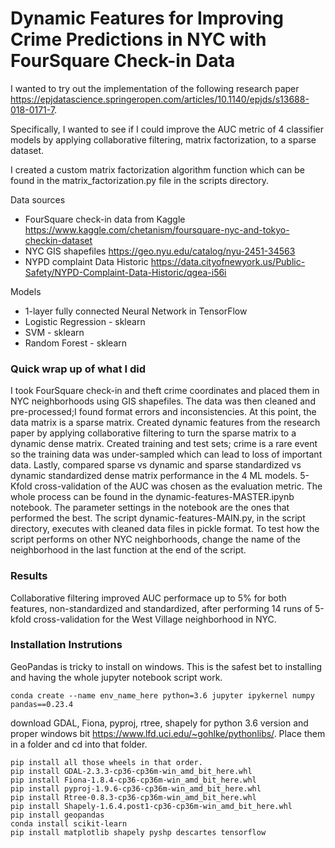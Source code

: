 # Dynamic Features for Improving Crime Predictions in NYC with FourSquare Check-in Data

I wanted to try out the implementation of the following research paper https://epjdatascience.springeropen.com/articles/10.1140/epjds/s13688-018-0171-7.

Specifically, I wanted to see if I could improve the AUC metric of 4 classifier models by applying collaborative filtering,
matrix factorization, to a sparse dataset.

I created a custom matrix factorization algorithm function which can be found in the matrix_factorization.py file in the scripts directory.

Data sources
- FourSquare check-in data from Kaggle https://www.kaggle.com/chetanism/foursquare-nyc-and-tokyo-checkin-dataset
- NYC GIS shapefiles https://geo.nyu.edu/catalog/nyu-2451-34563
- NYPD complaint Data Historic https://data.cityofnewyork.us/Public-Safety/NYPD-Complaint-Data-Historic/qgea-i56i


Models
- 1-layer fully connected Neural Network in TensorFlow
- Logistic Regression - sklearn
- SVM - sklearn
- Random Forest - sklearn

### Quick wrap up of what I did
I took FourSquare check-in and theft crime coordinates and placed them in NYC neighborhoods using GIS shapefiles.
The data was then cleaned and pre-processed;I found format errors and inconsistencies. At this point, the 
data matrix is a sparse matrix. Created dynamic features from the research paper by applying collaborative filtering 
to turn the sparse matrix to a dynamic dense matrix. Created training and test sets; crime is a rare event so the 
training data was under-sampled which can lead to loss of important data. Lastly, compared sparse vs dynamic and 
sparse standardized vs dynamic standardized dense matrix performance in the 4 ML models. 5-Kfold cross-validation of 
the AUC was chosen as the evaluation metric. The whole process can be found in the dynamic-features-MASTER.ipynb 
notebook. The parameter settings in the notebook are the ones that performed the best.
The script dynamic-features-MAIN.py, in the script directory, executes with cleaned data files in pickle format. To 
test how the script performs on other NYC neighborhoods, change the name of the neighborhood in the last function at 
the end of the script.

### Results
Collaborative filtering improved AUC performace up to 5% for both features, non-standardized and standardized, after 
performing 14 runs of 5-kfold cross-validation for the West Village neighborhood in NYC. 
  

### Installation Instrutions
GeoPandas is tricky to install on windows. This is the safest bet to installing and having the whole jupyter notebook script work.
 
    conda create --name env_name_here python=3.6 jupyter ipykernel numpy pandas==0.23.4
    
download GDAL, Fiona, pyproj, rtree, shapely for python 3.6 version 
and proper windows bit https://www.lfd.uci.edu/~gohlke/pythonlibs/.
Place them in a folder and cd into that folder.
    
    pip install all those wheels in that order.
    pip install GDAL-2.3.3-cp36-cp36m-win_amd_bit_here.whl
    pip install Fiona-1.8.4-cp36-cp36m-win_amd_bit_here.whl
    pip install pyproj-1.9.6-cp36-cp36m-win_amd_bit_here.whl
    pip install Rtree-0.8.3-cp36-cp36m-win_amd_bit_here.whl
    pip install Shapely-1.6.4.post1-cp36-cp36m-win_amd_bit_here.whl
    pip install geopandas
    conda install scikit-learn
    pip install matplotlib shapely pyshp descartes tensorflow